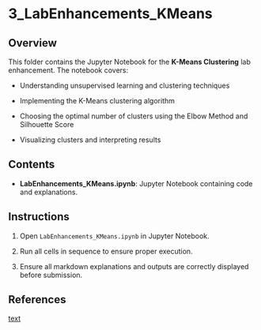 # 3_LabEnhancements_KMeans

## Overview
This folder contains the Jupyter Notebook for the **K-Means Clustering** lab enhancement. The notebook covers:

- Understanding unsupervised learning and clustering techniques

- Implementing the K-Means clustering algorithm

- Choosing the optimal number of clusters using the Elbow Method and Silhouette Score

- Visualizing clusters and interpreting results


## Contents
- **LabEnhancements_KMeans.ipynb**: Jupyter Notebook containing code and explanations.




## Instructions
1. Open `LabEnhancements_KMeans.ipynb` in Jupyter Notebook.

2. Run all cells in sequence to ensure proper execution.

3. Ensure all markdown explanations and outputs are correctly displayed before submission.


## References
[text](https://medium.com/analytics-vidhya/everything-you-need-to-know-about-k-means-clustering-88ad4058cce0)

